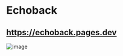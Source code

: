 # Echoback

## https://echoback.pages.dev

![image](https://user-images.githubusercontent.com/23264/137924977-aa9ee78c-1591-4e66-8b35-8e2a92c08618.png)
